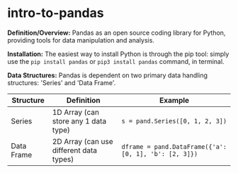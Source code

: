 # intro-to-pandas
**Definition/Overview:** Pandas as an open source coding library for Python, providing tools for data manipulation and analysis.

**Installation:** The easiest way to install Python is through the pip tool: simply use the `pip install pandas` or `pip3 install pandas` command, in terminal.

**Data Structures:** Pandas is dependent on two primary data handling structures: 'Series' and 'Data Frame'.

| Structure | Definition | Example |
| ------ | ------ | ---------- |
| Series | 1D Array (can store any 1 data type) | `s = pand.Series([0, 1, 2, 3])` |
| Data Frame | 2D Array (can use different data types) | `dframe = pand.DataFrame({'a': [0, 1], 'b': [2, 3]})` |
